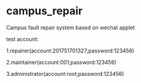 # campus_repair
Campus fault repair system based on wechat applet

test account:

1.repairer(account:201751701327;password:123456)

2.maintainer(account:001;password:123456)

3.administrator(account:root;password:123456)
